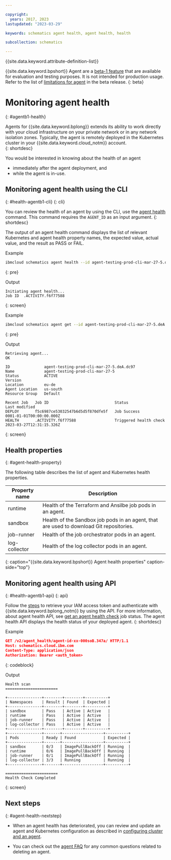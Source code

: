 ```yaml
---

copyright:
  years: 2017, 2023
lastupdated: "2023-03-29"

keywords: schematics agent health, agent health, health

subcollection: schematics

---
```


{{site.data.keyword.attribute-definition-list}}

{{site.data.keyword.bpshort}} Agent are a [beta-1 feature](/docs/schematics?topic=schematics-agent-beta-limitations) that are available for evaluation and testing purposes. It is not intended for production usage. Refer to the list of [limitations for agent](/docs/schematics?topic=schematics-agent-beta-limitations) in the beta release.
{: beta}

# Monitoring agent health
{: #agentb1-health}

Agents for {{site.data.keyword.bplong}} extends its ability to work directly with your cloud infrastructure on your private network or in any network isolation zones. Typically, the agent is remotely deployed in the Kubernetes cluster in your {{site.data.keyword.cloud_notm}} account.   
{: shortdesc}

You would be interested in knowing about the health of an agent 
- immediately after the agent deployment, and 
- while the agent is in-use. 

## Monitoring agent health using the CLI
{: #health-agentb1-cli}
{: cli}

You can review the health of an agent by using the CLI, use the [agent health](docs/schematics?topic=schematics-schematics-cli-reference#schematics-agent-health) command. This command requires the `AGENT_ID` as an input argument.
{: shortdesc}

The output of an agent health command displays the list of relevant Kubernetes and agent health property names, the expected value, actual value, and the result as PASS or FAIL.

Example

```sh
ibmcloud schematics agent health --id agent-testing-prod-cli-mar-27-5.deA.dc97  
```
{: pre}

Output

```text
Initiating agent health...
Job ID	.ACTIVITY.f6f77588
```
{: screen}

Example

```sh
ibmcloud schematics agent get --id agent-testing-prod-cli-mar-27-5.deA.dc97  
```
{: pre}

Output

```text
Retrieving agent...
OK
                    
ID               agent-testing-prod-cli-mar-27-5.deA.dc97   
Name             agent-testing-prod-cli-mar-27-5   
Status           ACTIVE   
Version             
Location         eu-de   
Agent Location   us-south   
Resource Group   Default   
                 
Recent Job   Job ID                             Status                   Last modified   
DEPLOY       f5c6987ce53032547b6d5d5f870dfe5f   Job Success               0001-01-01T00:00:00.000Z   
HEALTH       .ACTIVITY.f6f77588                 Triggered health check   2023-03-27T12:31:15.326Z 
```
{: screen}

## Health properties
{: #agent-health-property}

The following table describes the list of agent and Kubernetes health properties.

| Property name | Description |
| --- | --- |
| runtime | Health of the Terraform and Ansilbe job pods in an agent. |
| sandbox | Health of the Sandbox job pods in an agent, that are used to download Git repositories. |
| job-runner | Health of the job orchestrator pods in an agent. |
| log-collector | Health of the log collector pods in an agent. |
{: caption="{{site.data.keyword.bpshort}} Agent health properties" caption-side="top"}


## Monitoring agent health using API
{: #health-agentb1-api}
{: api}

Follow the [steps](/docs/schematics?topic=schematics-setup-api#cs_api) to retrieve your IAM access token and authenticate with {{site.data.keyword.bplong_notm}} by using the API. For more information, about agent health API, see [get an agent health check](/apidocs/schematics/schematics_internal_v1#get-health-check-agent-job) job status. The agent health API displays the health status of your deployed agent.
{: shortdesc}

Example

```json
GET /v2/agent_health/agent-id-xx-000soB.347a/ HTTP/1.1
Host: schematics.cloud.ibm.com
Content-Type: application/json
Authorization: Bearer <auth_token>
```
{: codeblock}

Output

```text
Health scan
=======================

+---------------+--------+--------+----------+
| Namespaces    | Result | Found  | Expected |
+---------------+--------+--------+----------+
| sandbox       | Pass   | Active | Active   |
| runtime       | Pass   | Active | Active   |
| job-runner    | Pass   | Active | Active   |
| log-collector | Pass   | Active | Active   |
+---------------+--------+--------+----------+
+---------------+-------+------------------+----------+
| Pods          | Ready | Found            | Expected |
+---------------+-------+------------------+----------+
| sandbox       | 0/3   | ImagePullBackOff | Running  |
| runtime       | 0/6   | ImagePullBackOff | Running  |
| job-runner    | 0/1   | ImagePullBackOff | Running  |
| log-collector | 3/3   | Running          | Running  |
+---------------+-------+------------------+----------+

=======================
Health Check Completed 
```
{: screen}

## Next steps
{: #agent-health-nextstep}

- When an agent health has deteriorated, you can review and update an agent and Kubernetes configuration as described in [configuring cluster and an agent](/docs/schematics?topic=schematics-deploy-agent-overview&interface=cli).

- You can check out the [agent FAQ](/docs/schematics?topic=schematics-faqs-agent) for any common questions related to deleting an agent.
